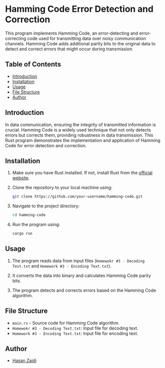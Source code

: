 # Hamming Code Error Detection and Correction

This program implements Hamming Code, an error-detecting and error-correcting code used for transmitting data over noisy communication channels. Hamming Code adds additional parity bits to the original data to detect and correct errors that might occur during transmission.

## Table of Contents

- [Introduction](#introduction)
- [Installation](#installation)
- [Usage](#usage)
- [File Structure](#file-structure)
- [Author](#author)


## Introduction

In data communication, ensuring the integrity of transmitted information is crucial. Hamming Code is a widely used technique that not only detects errors but corrects them, providing robustness in data transmission. This Rust program demonstrates the implementation and application of Hamming Code for error detection and correction.

## Installation

1. Make sure you have Rust installed. If not, install Rust from the [official website](https://www.rust-lang.org/tools/install).

2. Clone the repository to your local machine using:

    ```bash
    git clone https://github.com/your-username/hamming-code.git
    ```

3. Navigate to the project directory:

    ```bash
    cd hamming-code
    ```

4. Run the program using:

    ```bash
    cargo run
    ```

## Usage

1. The program reads data from input files (`Homewokr #3 - Decoding Text.txt` and `Homework #3 - Encoding Text.txt`).

2. It converts the data into binary and calculates Hamming Code parity bits.

3. The program detects and corrects errors based on the Hamming Code algorithm.

## File Structure
- `main.rs` - Source code for Hamming Code algorithm.
- `Homewokr #3 - Decoding Text.txt`: Input file for decoding text.
- `Homework #3 - Encoding Text.txt`: Input file for encoding text.

## Author

- [Hasan Zaidi](https://github.com/hasanzaidi)

